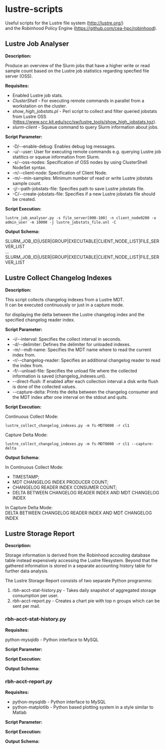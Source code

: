# lustre-scripts
Useful scripts for the Lustre file system (http://lustre.org/)  
and the Robinhood Policy Engine (https://github.com/cea-hpc/robinhood).

## Lustre Job Analyser

__Description:__

Produce an overview of the Slurm jobs that have a higher write or read sample count based on the Lustre job statistics regarding specfied file server (OSS).

__Requisites:__

* Enabled Lustre job stats.
* _ClusterShell_ - For executing remote commands in parallel from a workstation on the cluster.
* _show_high_jobstats.pl_ - Perl script to collect and filter queried jobstats from Lustre OSS  
(https://www.scc.kit.edu/scc/sw/lustre_tools/show_high_jobstats.tgz).
* _slurm-client_ - Squeue command to query Slurm information about jobs.

__Script Parameter:__

* -D/--enable-debug: Enables debug log messages.
* -u/--user: User for executing remote commands e.g. querying Lustre job statitics or squeue information from Slurm.
* -s/--oss-nodes: Specification of OSS nodes by using ClusterShell NodeSet syntax.
* -n/--client-node: Specification of Client Node.
* -m/--min-samples: Minimum number of read or write Lustre jobstats sample count.
* -j/--path-jobstats-file: Specifies path to save Lustre jobstats file.
* -C/--create-jobstats-file: Specifies if a new Lustre jobstats file should be created.

__Script Execution:__

```
lustre_job_analyser.py -s file_server[000-100] -n client_node0200 -u admin_user -m 10000 -j lustre_jobstats_file.unl -C
```

__Output Schema:__

SLURM_JOB_ID|USER|GROUP|EXECUTABLE|CLIENT_NODE_LIST|FILE_SERVER_LIST  
...  
SLURM_JOB_ID|USER|GROUP|EXECUTABLE|CLIENT_NODE_LIST|FILE_SERVER_LIST  

## Lustre Collect Changelog Indexes

__Description:__

This script collects changelog indexes from a Lustre MDT.  
It can be executed continuously or just in a capture mode.  

for displaying the delta between the Lustre changelog index and the specified changelog reader index.

__Script Parameter:__

* -i/--interval: Specifies the collect interval in seconds.
* -d/--delimiter: Defines the delimiter for unloaded indexes.
* -m/--mdt-name: Specifies the MDT name where to read the current index from.
* -r/--changelog-reader: Specifies an additional changelog reader to read the index from.
* -f/--unload-file: Specifies the unload file where the collected information is saved (changelog_indexes.unl).
* --direct-flush: If enabled after each collection interval a disk write flush is done of the collected values.
* --capture-delta: Prints the delta between the changelog consumer and the MDT index after one interval on the stdout and quits.

__Script Execution:__

Continuous Collect Mode:
```
lustre_collect_changelog_indexes.py -m fs-MDT0000 -r cl1
```

Capture Delta Mode:
```
lustre_collect_changelog_indexes.py -m fs-MDT0000 -r cl1 --capture-delta
```

__Output Schema:__

In Continuous Collect Mode:  
* TIMESTAMP;
* MDT CHANGELOG INDEX PRODUCER COUNT;
* CHANGELOG READER INDEX CONSUMER COUNT;
* DELTA BETWEEN CHANGELOG READER INDEX AND MDT CHANGELOG INDEX

In Capture Delta Mode:  
DELTA BETWEEN CHANGELOG READER INDEX AND MDT CHANGELOG INDEX


## Lustre Storage Report

__Description:__

Storage information is derived from the Robinhood accouting database table instead expensively accessing the Lustre filesystem. Beyond that the gathered information is stored in a separate accounting history table for further data analysis.

The Lustre Storage Report consists of two separate Python programms:

1. rbh-acct-stat-history.py - Takes daily snapshot of aggregated storage consumption per user.
1. rbh-acct-report.py - Creates a chart pie with top n groups which can be sent per mail.

### rbh-acct-stat-history.py

__Requisites:__

python-mysqldb - Python interface to MySQL

__Script Parameter:__



__Script Execution:__


__Output Schema:__


### rbh-acct-report.py


__Requisites:__

* python-mysqldb - Python interface to MySQL
* python-matplotlib - Python based plotting system in a style similar to Matlab

__Script Parameter:__


__Script Execution:__


__Output Schema:__
